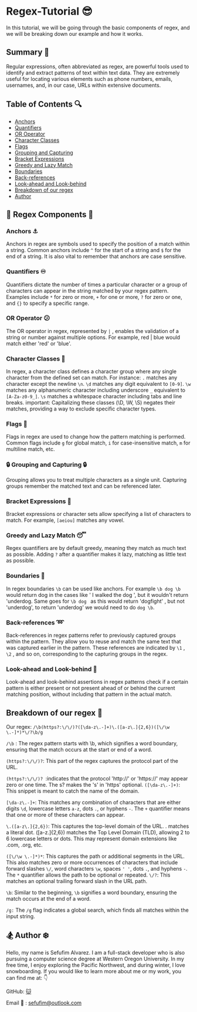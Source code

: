 # Regex-Tutorial  :sunglasses:

In this tutorial, we will be going through the basic components of regex, and we will be breaking down our example and how it works.

## Summary 📃

Regular expressions, often abbreviated as regex, are powerful tools used to identify and extract patterns of text within text data. They are extremely useful for locating various elements such as phone numbers, emails, usernames, and, in our case, URLs within extensive documents.

## Table of Contents 🔍

- [Anchors](#anchors)
- [Quantifiers](#quantifiers)
- [OR Operator](#or-operator)
- [Character Classes](#character-classes)
- [Flags](#flags)
- [Grouping and Capturing](#grouping-and-capturing)
- [Bracket Expressions](#bracket-expressions)
- [Greedy and Lazy Match](#greedy-and-lazy-match)
- [Boundaries](#boundaries)
- [Back-references](#back-references)
- [Look-ahead and Look-behind](#look-ahead-and-look-behind)
- [Breakdown of our regex](#breakdown-of-our-regex)
- [Author](#author)

## 🔧 Regex Components 🔧

### Anchors ⚓

Anchors in regex are symbols used to specify the position of a match within a string. Common anchors include `^` for the start of a string and `$` for the end of a string. It is also vital to remember that anchors are case sensitive.

### Quantifiers ♾️

Quantifiers dictate the number of times a particular character or a group of characters can appear in the string matched by your regex pattern. Examples include `*` for zero or more, `+` for one or more, `?` for zero or one, and `{}` to specify a specific range.


### OR Operator 😕

The OR operator in regex, represented by `|` , enables the validation of a string or number against multiple options. For example, red | blue would match either 'red' or 'blue'.

### Character Classes 🏫

In regex, a character class defines a character group where any single character from the defined set can match. For instance:
`.` matches any character except the newline `\n`.
`\d` matches any digit equivalent to `[0-9]`.
`\w` matches any alphanumeric character including underscore `_` equivalent to ` [A-Za-z0-9_]`.
`\s` matches a whitespace character including tabs and line breaks.
important: Capitalizing these classes (\D, \W, \S) negates their matches, providing a way to exclude specific character types.

### Flags 🎌

Flags in regex are used to change how the pattern matching is performed. Common flags include `g` for global match, `i` for case-insensitive match, `m` for multiline match, etc.

### 🔒 Grouping and Capturing 🔒

Grouping allows you to treat multiple characters as a single unit. Capturing groups remember the matched text and can be referenced later.

### Bracket Expressions 📝

Bracket expressions or character sets allow specifying a list of characters to match. For example, `[aeiou]` matches any vowel.

### Greedy and Lazy Match 😴

Regex quantifiers are by default greedy, meaning they match as much text as possible. Adding `?` after a quantifier makes it lazy, matching as little text as possible.

### Boundaries 🏁 

In regex boundaries `\b` can be used like anchors. For example `\b dog \b` would return dog in the cases like ' I walked the dog ', but it wouldn't return 'underdog. Same goes for `\b dog ` as this would return 'dogfight' , but not 'underdog', to return 'underdog' we would need to do `dog \b`.

### Back-references ➿

Back-references in regex patterns refer to previously captured groups within the pattern. They allow you to reuse and match the same text that was captured earlier in the pattern. These references are indicated by  `\1` , `\2` , and so on, corresponding to the capturing groups in the regex.

### Look-ahead and Look-behind 🔬

Look-ahead and look-behind assertions in regex patterns check if a certain pattern is either present or not present ahead of or behind the current matching position, without including that pattern in the actual match.

## Breakdown of our regex 🔨

Our regex: `/\b(https?:\/\/)?([\da-z\.-]+)\.([a-z\.]{2,6})([\/\w \.-]*)*\/?\b/g`

`/\b` : The regex pattern starts with \b, which signifies a word boundary, ensuring that the match occurs at the start or end of a word.

`(https?:\/\/)?`: This part of the regex captures the protocol part of the URL.

`(https?:\/\/)? `:indicates that the protocol 'http://' or 'https://' may appear zero or one time.
The s? makes the 's' in 'https' optional.
`([\da-z\.-]+)`: This snippet is meant to catch the name of the domain.

`[\da-z\.-]+`: This matches any combination of characters that are either digits `\d`, lowercase letters `a-z`, dots `.`, or hyphens `-`. The `+` quantifier means that one or more of these characters can appear.

`\.([a-z\.]{2,6})`: This captures the top-level domain of the URL. 
\. matches a literal dot.
([a-z\.]{2,6}) matches the Top Level Domain (TLD), allowing 2 to 6 lowercase letters or dots. This may represent domain extensions like .com, .org, etc.

`([\/\w \.-]*)*`: This captures the path or additional segments in the URL. This also matches zero or more occurrences of characters that include forward slashes `\/`, word characters `\w`, spaces `' '`, dots `.`, and hyphens `-`. The `*` quantifier allows the path to be optional or repeated.
`\/?`: This matches an optional trailing forward slash in the URL path.

`\b`: Similar to the beginning, `\b` signifies a word boundary, ensuring the match occurs at the end of a word.

`/g:` The `/g` flag indicates a global search, which finds all matches within the input string.

## 🏂 Author ❄️

Hello, my name is Sefufim Alvarez. I am a full-stack developer who is also pursuing a computer science degree at Western Oregon University. In my free time, I enjoy exploring the Pacific Northwest, and during winter, I love snowboarding. If you would like to learn more about me or my work, you can find me at: :point_down:

GitHub: [:cat:](https://github.com/sefu-alv) 

Email :email: : sefufim@outlook.com
